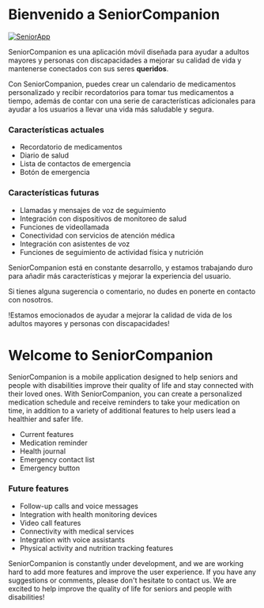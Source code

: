 # Bienvenido a SeniorCompanion

[![SeniorApp](https://cdn.discordapp.com/attachments/1008571057562714113/1065738544284442644/123.png "SeniorApp")](https://cdn.discordapp.com/attachments/1008571057562714113/1065738544284442644/123.png "SeniorApp")


SeniorCompanion es una aplicación móvil diseñada para ayudar a adultos mayores y personas con discapacidades a mejorar su calidad de vida y mantenerse conectados con sus seres **queridos**. 

Con SeniorCompanion, puedes crear un calendario de medicamentos personalizado y recibir recordatorios para tomar tus medicamentos a tiempo, además de contar con una serie de características adicionales para ayudar a los usuarios a llevar una vida más saludable y segura.

### Características actuales
- Recordatorio de medicamentos
- Diario de salud
- Lista de contactos de emergencia
- Botón de emergencia


### Características futuras
- Llamadas y mensajes de voz de seguimiento
- Integración con dispositivos de monitoreo de salud
- Funciones de videollamada
- Conectividad con servicios de atención médica
- Integración con asistentes de voz
- Funciones de seguimiento de actividad física y nutrición


SeniorCompanion está en constante desarrollo, y estamos trabajando duro para añadir más características y mejorar la experiencia del usuario. 

Si tienes alguna sugerencia o comentario, no dudes en ponerte en contacto con nosotros. 

!Estamos emocionados de ayudar a mejorar la calidad de vida de los adultos mayores y personas con discapacidades!

# Welcome to SeniorCompanion


SeniorCompanion is a mobile application designed to help seniors and people with disabilities improve their quality of life and stay connected with their loved ones. With SeniorCompanion, you can create a personalized medication schedule and receive reminders to take your medication on time, in addition to a variety of additional features to help users lead a healthier and safer life.

- Current features
- Medication reminder
- Health journal
- Emergency contact list
- Emergency button

### Future features
- Follow-up calls and voice messages
- Integration with health monitoring devices
- Video call features
- Connectivity with medical services
- Integration with voice assistants
- Physical activity and nutrition tracking features

SeniorCompanion is constantly under development, and we are working hard to add more features and improve the user experience. If you have any suggestions or comments, please don't hesitate to contact us. We are excited to help improve the quality of life for seniors and people with disabilities!
